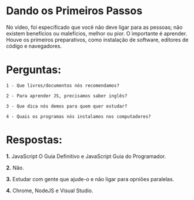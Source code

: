 # Dando os Primeiros Passos

No vídeo, foi especificado que você não deve ligar para as pessoas; não existem benefícios ou malefícios, melhor ou pior. O importante é aprender. Houve os primeiros preparativos, como instalação de software, editores de código e navegadores.

# Perguntas: 
    1 - Que livros/documentos nós recomendamos?

    2 - Para aprender JS, precisamos saber inglês?

    3 - Que dica nós demos para quem quer estudar?

    4 - Quais os programas nós instalamos nos computadores?

# Respostas:

**1.** JavaScript O Guia Definitivo e JavaScript Guia do Programador.

**2.** Não.

**3.** Estudar com gente que ajude-o e não ligar para opniões paralelas.

**4.** Chrome, NodeJS e Visual Studio.
